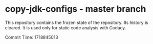 # copy-jdk-configs - master branch

This repository contains the frozen state of the repository.
Its history is cleared. It is used only for static code
analysis with Codacy.

Commit Time: 1718845013